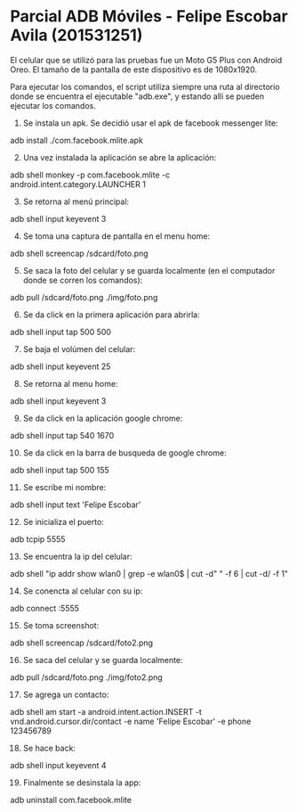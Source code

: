# Parcial ADB Móviles - Felipe Escobar Avila (201531251)

El celular que se utilizó para las pruebas fue un Moto G5 Plus con Android Oreo.
El tamaño de la pantalla de este dispositivo es de 1080x1920.

Para ejecutar los comandos, el script utiliza siempre una ruta al directorio donde se encuentra el ejecutable "adb.exe", y estando alli se pueden ejecutar los comandos.

1. Se instala un apk. Se decidió usar el apk de facebook messenger lite:

adb install ./com.facebook.mlite.apk

2. Una vez instalada la aplicación se abre la aplicación:

adb shell monkey -p com.facebook.mlite -c android.intent.category.LAUNCHER 1

3. Se retorna al menú principal:

adb shell input keyevent 3

4. Se toma una captura de pantalla en el menu home:

adb shell screencap /sdcard/foto.png

5. Se saca la foto del celular y se guarda localmente (en el computador donde se corren los comandos):

adb pull /sdcard/foto.png ./img/foto.png

6. Se da click en la primera aplicación para abrirla:

adb shell input tap 500 500

7. Se baja el volúmen del celular:

adb shell input keyevent 25

8. Se retorna al menu home:

adb shell input keyevent 3

9. Se da click en la aplicación google chrome:

adb shell input tap 540 1670

10. Se da click en la barra de busqueda de google chrome:

adb shell input tap 500 155

11. Se escribe mi nombre:

adb shell input text 'Felipe Escobar'

12. Se inicializa el puerto:

adb tcpip 5555

13. Se encuentra la ip del celular:

adb shell "ip addr show wlan0 | grep -e wlan0$ | cut -d\" \" -f 6 | cut -d/ -f 1"

14. Se conencta al celular con su ip:

adb connect <ip>:5555
  
15. Se toma screenshot: 

adb shell screencap /sdcard/foto2.png

16. Se saca del celular y se guarda localmente:

adb pull /sdcard/foto.png ./img/foto2.png

17. Se agrega un contacto:

adb shell am start -a android.intent.action.INSERT -t vnd.android.cursor.dir/contact -e name 'Felipe Escobar' -e phone 123456789

18. Se hace back:

adb shell input keyevent 4

19. Finalmente se desinstala la app:

adb uninstall com.facebook.mlite
